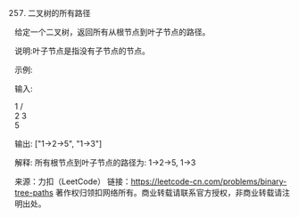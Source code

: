257. 二叉树的所有路径

给定一个二叉树，返回所有从根节点到叶子节点的路径。

说明:叶子节点是指没有子节点的节点。

示例:

输入:

1
/   \
2     3
\
5

输出: ["1->2->5", "1->3"]

解释: 所有根节点到叶子节点的路径为: 1->2->5, 1->3

来源：力扣（LeetCode）
链接：https://leetcode-cn.com/problems/binary-tree-paths
著作权归领扣网络所有。商业转载请联系官方授权，非商业转载请注明出处。